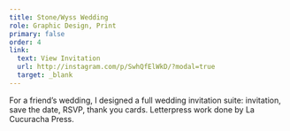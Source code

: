 ```yaml
---
title: Stone/Wyss Wedding
role: Graphic Design, Print
primary: false
order: 4
link:
  text: View Invitation
  url: http://instagram.com/p/SwhQfElWkD/?modal=true
  target: _blank
---
```


For a friend’s wedding, I designed a full wedding invitation suite: invitation, save the date, RSVP, thank you cards. Letterpress work done by La Cucuracha Press. 